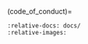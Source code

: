 (code_of_conduct)=

```{include} ../../CODE_OF_CONDUCT.md
:relative-docs: docs/
:relative-images:
```

